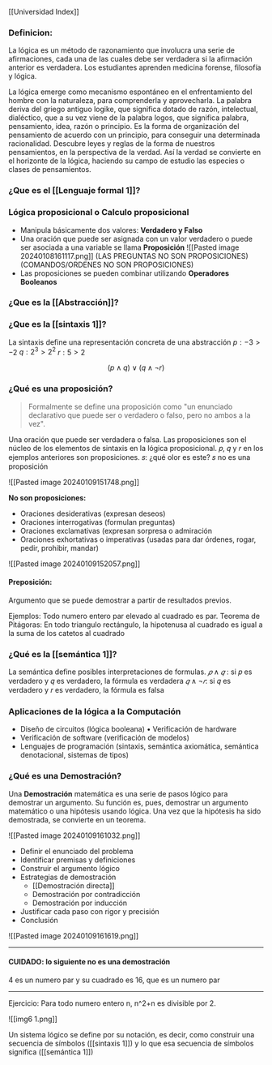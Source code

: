[[Universidad Index]]

### Definicion: 
La lógica es un método de razonamiento que involucra una serie de afirmaciones, cada una de las cuales debe ser verdadera si la afirmación anterior es verdadera.
Los estudiantes aprenden medicina forense, filosofía y lógica.

La lógica emerge como mecanismo espontáneo en el enfrentamiento del hombre con la naturaleza, para comprenderla y aprovecharla. La palabra deriva del griego antiguo logike, que significa dotado de razón, intelectual, dialéctico, que a su vez viene de la palabra logos, que significa palabra, pensamiento, idea, razón o principio. Es la forma de organización del pensamiento de acuerdo con un principio, para conseguir una determinada racionalidad. Descubre leyes y reglas de la forma de nuestros pensamientos, en la perspectiva de la verdad. Así la verdad se convierte en el horizonte de la lógica, haciendo su campo de estudio las especies o clases de pensamientos.


### ¿Que es el [[Lenguaje formal 1]]?

### Lógica proposicional o  Calculo proposicional
- Manipula básicamente dos valores: **Verdadero y Falso**
- Una oración que puede ser asignada con un valor verdadero o puede ser asociada a una variable se llama **Proposición**
	![[Pasted image 20240108161117.png]]
	 (LAS PREGUNTAS NO SON PROPOSICIONES)
	 (COMANDOS/ORDENES NO SON PROPOSICIONES)
- Las proposiciones se pueden combinar utilizando **Operadores Booleanos**

### ¿Que es la [[Abstracción]]?

### ¿Que es la [[sintaxis 1]]?
La sintaxis define una representación concreta de una abstracción 
$p: -3>-2$
$q: 2^3>2^2$
$r:5>2$

$$(p \land  q)\lor(q \land  \neg{r})$$
### ¿Qué es una proposición? 

>Formalmente se define una proposición como "un enunciado declarativo que puede ser o verdadero o falso, pero no ambos a la vez".

Una oración que puede ser verdadera o falsa. Las proposiciones son el núcleo de los elementos de sintaxis en la lógica proposicional. 𝑝, 𝑞 y 𝑟 en los ejemplos anteriores son proposiciones. 
	𝑠: ¿qué olor es este? 
	𝑠 no es una proposición


![[Pasted image 20240109151748.png]]

**No son proposiciones:**

- Oraciones desiderativas (expresan deseos)
- Oraciones interrogativas (formulan preguntas)
- Oraciones exclamativas (expresan sorpresa o admiración
- Oraciones exhortativas o imperativas (usadas para dar órdenes, rogar, pedir, prohibir, mandar)

![[Pasted image 20240109152057.png]]

#### Preposición: 
Argumento que se puede demostrar a partir de resultados previos.

Ejemplos: 
	Todo numero entero par elevado al cuadrado es par.
	Teorema de Pitágoras: En todo triangulo rectángulo, la hipotenusa al cuadrado es igual a la suma de los catetos al cuadrado
### ¿Qué es la [[semántica 1]]?
La semántica define posibles interpretaciones de formulas.
$𝑝 \land 𝑞$ : si 𝑝 es verdadero y 𝑞 es verdadero, la fórmula es verdadera 
$𝑞 \land ¬𝑟$: si 𝑞 es verdadero y 𝑟 es verdadero, la fórmula es falsa

### Aplicaciones de la lógica a la Computación 
- Diseño de circuitos (lógica booleana) • Verificación de hardware 
- Verificación de software (verificación de modelos)
- Lenguajes de programación (sintaxis, semántica axiomática, semántica denotacional, sistemas de tipos)
### ¿Qué es una Demostración?

Una **Demostración** matemática es una serie de pasos lógico para demostrar un argumento. Su función es, pues, demostrar un argumento matemático o una hipótesis usando lógica. Una vez que la hipótesis ha sido demostrada, se convierte en un teorema.

![[Pasted image 20240109161032.png]]

- Definir el enunciado del problema
- Identificar premisas y definiciones
- Construir el argumento lógico
- Estrategias de demostración
	- [[Demostración directa]]
	- Demostración por contradicción
	- Demostración por inducción
- Justificar cada paso con rigor y precisión
- Conclusión

![[Pasted image 20240109161619.png]]

---
#### CUIDADO:  lo siguiente no es una demostración
4 es un numero par y su cuadrado es 
16, que es un numero par

---
 
 Ejercicio: Para todo numero entero n, n^2+n es divisible por 2.

![[img6 1.png]]

Un sistema lógico se define por su notación, es decir, como construir una secuencia de símbolos ([[sintaxis 1]]) y lo que esa secuencia de símbolos significa ([[semántica 1]])

